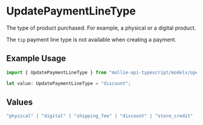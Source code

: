 # UpdatePaymentLineType

The type of product purchased. For example, a physical or a digital product.

The `tip` payment line type is not available when creating a payment.

## Example Usage

```typescript
import { UpdatePaymentLineType } from "mollie-api-typescript/models/operations";

let value: UpdatePaymentLineType = "discount";
```

## Values

```typescript
"physical" | "digital" | "shipping_fee" | "discount" | "store_credit" | "gift_card" | "surcharge" | "tip"
```